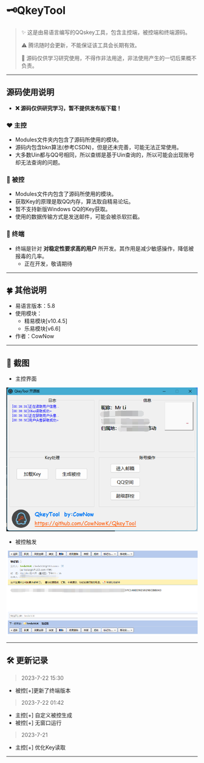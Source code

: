 # 🗝QkeyTool


> ✨ 这是由易语言编写的QQskey工具，包含主控端，被控端和终端源码。
>
> ⚠️ 腾讯随时会更新，不能保证该工具会长期有效。
>
> 🚫 源码仅供学习研究使用，不得作非法用途，非法使用产生的一切后果概不负责。

***

## 源码使用说明
- **❌ 源码仅供研究学习，暂不提供发布版下载！**

### ❤️ 主控
* Modules文件夹内包含了源码所使用的模块。
* 源码内包含bkn算法(参考CSDN)，但是还未完善，可能无法正常使用。
* 大多数Uin都与QQ号相同，所以查绑是基于Uin查询的，所以可能会出现账号却无法查询的问题。

### 🧡 被控
* Modules文件内包含了源码所使用的模块。
* 获取Key的原理是取QQ内存，算法取自精易论坛。
* 暂不支持新版Windows QQ的Key获取。
* 使用的数据传输方式是发送邮件，可能会被杀软拦截。

### 💛 终端
* 终端是针对 **对稳定性要求高的用户** 所开发。其作用是减少敏感操作，降低被报毒的几率。
	* 正在开发，敬请期待

***

## 🍀 其他说明
- 易语言版本：5.8
- 使用模块：
	- 精易模块[v10.4.5]
	- 乐易模块[v6.6]
- 作者：CowNow

***

## 📸 截图
- 主控界面

![](/img/QkeyTool2.png)

- 被控触发

![](/img/Mail.png)  

***

## 🛠 更新记录
> 2023-7-22 15:30
- 被控[+]更新了终端版本

> 2023-7-22 01:42
- 主控[+] 自定义被控生成
- 被控[+] 无窗口运行

> 2023-7-21
- 主控[+] 优化Key读取
***
